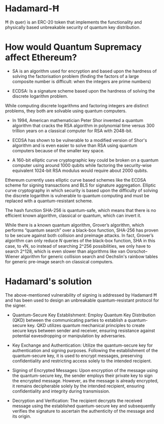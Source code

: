 # Hadamard-Ħ

Ħ (h quer) is an ERC-20 token that implements the functionality and physically based unbreakable security of quantum key distribution.


# How would Quantum Supremacy affect Ethereum?


* SA is an algorithm used for encryption and based upon the hardness of solving the factorisation problem (finding the factors of a large composite number is difficult: when the integers are prime numbers) 

* ECDSA: Is a signature scheme based upon the hardness of solving the discrete logarithm problem.

While computing discrete logarithms and factoring integers are distinct problems, they both are solvable using quantum computers.

* In 1994, American mathematician Peter Shor invented a quantum algorithm that cracks the RSA algorithm in polynomial time versus 300 trillion years on a classical computer for RSA with 2048-bit.

* ECDSA has shown to be vulnerable to a modified version of Shor's algorithm and is even easier to solve than RSA using quantum computers because of the smaller key space.

* A 160-bit elliptic curve cryptographic key could be broken on a quantum computer using around 1000 qubits while factoring the security-wise equivalent 1024-bit RSA modulus would require about 2000 qubits.



Ethereum currently uses elliptic curve based schemes like the ECDSA scheme for signing transactions and BLS for signature aggregation. Elliptic curve cryptography in which security is based upon the difficulty of solving the discrete logarithm is vulnerable to quantum computing and must be replaced with a quantum-resistant scheme.

The hash function SHA-256 is quantum-safe, which means that there is no efficient known algorithm, classical or quantum, which can invert it.

While there is a known quantum algorithm, Grover’s algorithm, which performs “quantum search” over a black-box function, SHA-256 has proven to be secure against both collision and preimage attacks. In fact, Grover’s algorithm can only reduce 𝑁 queries of the black-box function, SHA in this case, to √N, so instead of searching 2^256 possibilities, we only have to search 2^128, which is even slower than algorithms like van Oorschot–Wiener algorithm for generic collision search and Oechslin's rainbow tables for generic pre-image search on classical computers. 

# Hadamard's solution

The above-mentioned vulnerability of signing is addressed by Hadamard Ħ and has been used to design an unbreakable quantum-resistant protocol for the signer.

* Quantum-Secure Key Establishment: Employ Quantum Key Distribution (QKD) between the communicating parties to establish a quantum-secure key. QKD utilizes quantum mechanical principles to create secure keys between sender and receiver, ensuring resistance against potential eavesdropping or manipulation by adversaries.

* Key Exchange and Authentication: Utilize the quantum-secure key for authentication and signing purposes. Following the establishment of the quantum-secure key, it is used to encrypt messages, preserving confidentiality and restricting access solely to the intended recipient.

* Signing of Encrypted Messages: Upon encryption of the message using the quantum-secure key, the sender employs their private key to sign the encrypted message. However, as the message is already encrypted, it remains decipherable solely by the intended recipient, ensuring confidentiality and integrity during transmission.

* Decryption and Verification: The recipient decrypts the received message using the established quantum-secure key and subsequently verifies the signature to ascertain the authenticity of the message and its origin.
